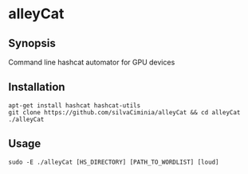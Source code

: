 # alleyCat
## Synopsis
Command line hashcat automator for GPU devices

## Installation
```
apt-get install hashcat hashcat-utils
git clone https://github.com/silvaCiminia/alleyCat && cd alleyCat
./alleyCat
```
## Usage
`sudo -E ./alleyCat [HS_DIRECTORY] [PATH_TO_WORDLIST] [loud]`
